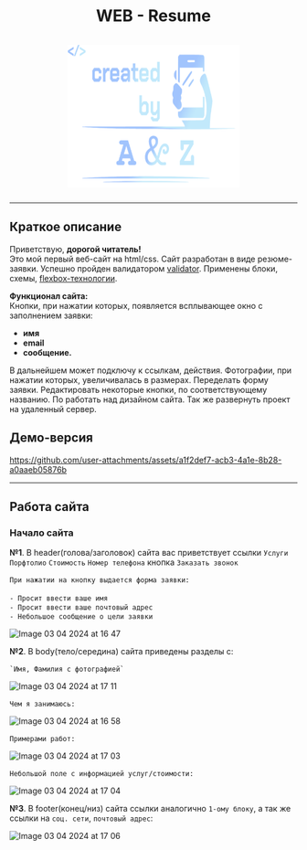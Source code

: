 <h1 align="center">WEB - Resume
    
<br>
<br>

<img src="images/logo.png" alt="Demo" width="300" height="250">

</h1>

<hr />

## Краткое описание

Приветствую, **дорогой читатель!** 
<br>Это мой первый веб-сайт на html/css. Сайт разработан в виде резюме-заявки. Успешно пройден валидатором [validator](https://validator.w3.org). Применены блоки, схемы, [flexbox-технологии](https://developer.mozilla.org/ru/docs/Learn/CSS/CSS_layout/Flexbox).</br>

**Функционал сайта:**
<br>Кнопки, при нажатии которых, появляется всплывающее окно с заполнением заявки:</br>
- **имя**
- **email**
- **сообщение.**

В дальнейшем может подключу к ссылкам, действия. Фотографии, при нажатии которых, увеличивалась в размерах. Переделать форму заявки. Редактировать некоторые кнопки, по соответствующему названию. По работать над дизайном сайта. Так же развернуть проект на удаленный сервер.
## Демо-версия
https://github.com/user-attachments/assets/a1f2def7-acb3-4a1e-8b28-a0aaeb05876b

***
 

Работа сайта
------------------------

### Начало сайта

<b>№1</b>. В header(голова/заголовок) сайта вас приветствует ссылки  `Услуги` `Порфтолио` `Стоимость` `Номер телефона` кнопка `Заказать звонок`

    При нажатии на кнопку выдается форма заявки: 

    - Просит ввести ваше имя
    - Просит ввести ваше почтовый адрес
    - Небольшое сообщение о цели заявки

![Image 03 04 2024 at 16 47](https://github.com/Nolucker391/simple_website/assets/140087176/36e05577-30c4-44f6-aa2f-cbfb5b0805da)


<b>№2</b>. В body(тело/середина) сайта приведены разделы с:
    
    `Имя, Фамилия с фотографией` 

![Image 03 04 2024 at 17 11](https://github.com/Nolucker391/simple_website/assets/140087176/c0bdb979-2ab4-45c4-978c-d1ff0a639128)

    Чем я занимаюсь: 
    
![Image 03 04 2024 at 16 58](https://github.com/Nolucker391/simple_website/assets/140087176/51916f58-c686-47b6-99d6-e3c4e12758d5)

    Примерами работ:

![Image 03 04 2024 at 17 03](https://github.com/Nolucker391/simple_website/assets/140087176/2b65dbe2-8b7e-4154-ba8a-a534db40f572)

    Небольшой поле с информацией услуг/стоимости:

![Image 03 04 2024 at 17 04](https://github.com/Nolucker391/simple_website/assets/140087176/792a533c-6cf1-4ebb-a384-9f4dbe975e45)

<b>№3</b>. В footer(конец/низ) сайта ссылки аналогично `1-ому блоку`, а так же ссылки на `соц. сети`, `почтовый адрес`:

![Image 03 04 2024 at 17 06](https://github.com/Nolucker391/simple_website/assets/140087176/77dfc7a4-21c5-4516-9d84-b050e438fea4)

